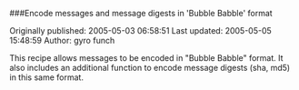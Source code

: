 ###Encode messages and message digests in 'Bubble Babble' format

Originally published: 2005-05-03 06:58:51
Last updated: 2005-05-05 15:48:59
Author: gyro funch

This recipe allows messages to be encoded in "Bubble Babble" format. It also includes an additional function to encode message digests (sha, md5) in this same format.